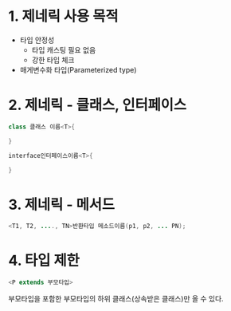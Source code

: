 # 1. 제네릭 사용 목적

- 타입 안정성
    - 타입 캐스팅 필요 없음
    - 강한 타입 체크
- 매게변수화 타입(Parameterized type)

# 2. 제네릭 - 클래스, 인터페이스

```java
class 클래스 이름<T>{

}

interface인터페이스이름<T>{

}
```

# 3. 제네릭 - 메서드

```java
<T1, T2, ...., TN>반환타입 메소드이름(p1, p2, ... PN);
```

# 4. 타입 제한

```java
<P extends 부모타입>
```

부모타입을 포함한 부모타입의 하위 클래스(상속받은 클래스)만 올 수 있다.

